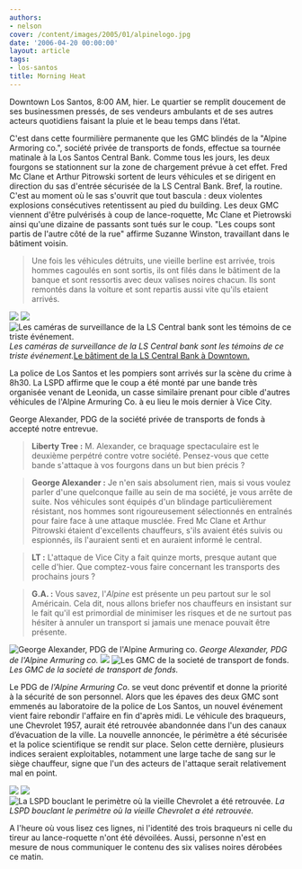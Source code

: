 ```yaml
---
authors:
- nelson
cover: /content/images/2005/01/alpinelogo.jpg
date: '2006-04-20 00:00:00'
layout: article
tags:
- los-santos
title: Morning Heat
---
```



Downtown Los Santos, 8:00 AM, hier. Le quartier se remplit doucement de ses businessmen pressés, de ses vendeurs ambulants et de ses autres acteurs quotidiens faisant la pluie et le beau temps dans l’état.

C'est dans cette fourmilière permanente que les GMC blindés de la "Alpine Armoring co.", société privée&nbsp;de transports de fonds, effectue sa tournée matinale à la Los Santos Central Bank. Comme tous les jours, les deux fourgons se stationnent sur la zone de chargement prévue à cet effet. Fred Mc Clane et Arthur Pitrowski sortent de leurs véhicules et se dirigent en direction du sas d'entrée sécurisée de la LS Central Bank. Bref, la routine. C'est au moment où le sas s'ouvrit que tout bascula : deux violentes explosions consécutives retentissent au pied du building. Les deux GMC viennent d'être pulvérisés à coup de lance-roquette, Mc Clane et Pietrowski ainsi qu'une dizaine de passants sont tués sur le coup. "Les coups sont partis de l'autre côté de la rue" affirme Suzanne Winston, travaillant dans le bâtiment voisin.

> Une fois les véhicules détruits, une vieille berline est arrivée, trois hommes cagoulés en sont sortis, ils ont filés dans le bâtiment de la banque et sont ressortis avec deux valises noires chacun. Ils sont remontés dans la voiture et sont repartis aussi vite qu'ils etaient arrivés.

![](/content/images/2005/01/cam1.jpg)
![](/content/images/2005/01/cam2.jpg)
![Les caméras de surveillance de la LS Central bank sont les témoins de ce triste événement.](/content/images/2005/01/cam3.jpg)
_Les caméras de surveillance de la LS Central bank sont les témoins de ce triste événement._[Le bâtiment de la LS Central Bank à Downtown.](/content/images/2005/01/lsbank.jpg)

La police de Los Santos et les pompiers sont arrivés sur la scène du crime à 8h30. La LSPD affirme que le coup a été monté par une bande très organisée venant de Leonida, un casse similaire&nbsp;prenant pour cible d'autres véhicules de l'Alpine Armuring Co.&nbsp;à&nbsp;eu lieu le mois dernier à Vice City.

George Alexander, PDG de la société privée de transports de fonds à accepté notre entrevue.

> **Liberty Tree :** M. Alexander, ce braquage spectaculaire est le deuxième perpétré contre votre société. Pensez-vous que cette bande s'attaque à vos fourgons dans un but bien précis ?

> **George Alexander :** Je n'en sais absolument rien, mais si vous voulez parler d'une quelconque faille au sein de ma société, je vous arrête de suite. Nos véhicules sont équipés d'un blindage particulièrement résistant, nos hommes sont rigoureusement sélectionnés en entraînés pour faire face à une attaque musclée. Fred Mc Clane et Arthur Pitrowski étaient d'excellents chauffeurs, s'ils avaient étés suivis ou espionnés, ils l'auraient senti et en auraient informé le central.

> **LT :** L'attaque de Vice City a fait quinze morts, presque autant que celle d'hier. Que comptez-vous faire concernant les transports des prochains jours ?

> **G.A. :** Vous savez, l'_Alpine_ est présente un peu partout sur le sol Américain. Cela dit, nous allons briefer nos chauffeurs en insistant sur le fait qu'il est primordial de minimiser les risques et de ne surtout pas hésiter à annuler un transport si jamais une menace pouvait être présente.

![George Alexander, PDG de l'Alpine Armuring co.](/content/images/2005/01/GA.jpg)
_George Alexander, PDG de l'Alpine Armuring co._[](/content/images/2005/01/alpinelogo.jpg)
![](/content/images/2005/01/stock1.jpg)
![Les GMC de la societé de transport de fonds.](/content/images/2005/01/stock2.jpg)
_Les GMC de la societé de transport de fonds._

Le PDG de _l'Alpine Armuring Co_. se veut donc préventif et donne la priorité à la sécurité de son personnel. Alors que les épaves des deux GMC sont emmenés au laboratoire de la police de Los Santos, un nouvel événement vient faire rebondir l'affaire en fin d'après midi. Le véhicule des braqueurs, une Chevrolet 1957, aurait été retrouvée abandonnée dans l'un des canaux d’évacuation de la ville. La nouvelle annoncée, le périmètre a été sécurisée et la police scientifique se rendit sur place. Selon cette dernière, plusieurs indices seraient exploitables, notamment une large tache de sang sur le siège chauffeur, signe que l'un des acteurs de l'attaque serait relativement mal en point.

![](/content/images/2005/01/belair.jpg)
![](/content/images/2005/01/belair2.jpg)
![La LSPD bouclant le perimètre où la vieille Chevrolet a été retrouvée.](/content/images/2005/01/blood.jpg)
_La LSPD bouclant le perimètre où la vieille Chevrolet a été retrouvée._

A l'heure où vous lisez ces lignes, ni l'identité des trois braqueurs ni celle du tireur au lance-roquette n'ont été dévoilées. Aussi, personne n'est en mesure de nous communiquer le contenu des six valises noires dérobées ce matin.